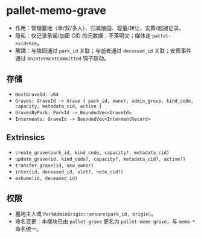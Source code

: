 # pallet-memo-grave

- 作用：管理墓地（单/双/多人）、归属陵园、容量/转让、安葬/起掘记录。
- 隐私：仅记录承诺/加密 CID 的元数据；不落明文；媒体走 `pallet-evidence`。
- 解耦：与陵园通过 `park_id` 关联；与逝者通过 `deceased_id` 关联；安葬事件通过 `OnIntermentCommitted` 钩子联动。

## 存储
- `NextGraveId: u64`
- `Graves: GraveId -> Grave { park_id, owner, admin_group, kind_code, capacity, metadata_cid, active }`
- `GravesByPark: ParkId -> BoundedVec<GraveId>`
- `Interments: GraveId -> BoundedVec<IntermentRecord>`

## Extrinsics
- `create_grave(park_id, kind_code, capacity?, metadata_cid)`
- `update_grave(id, kind_code?, capacity?, metadata_cid?, active?)`
- `transfer_grave(id, new_owner)`
- `inter(id, deceased_id, slot?, note_cid?)`
- `exhume(id, deceased_id)`

## 权限
- 墓地主人或 `ParkAdminOrigin::ensure(park_id, origin)`。
- 命名变更：本模块已由 `pallet-grave` 更名为 `pallet-memo-grave`，与 `memo-*` 命名统一。
